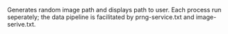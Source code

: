 Generates random image path and displays path to user. Each process run seperately; the data pipeline is facilitated by prng-service.txt and image-serive.txt.
